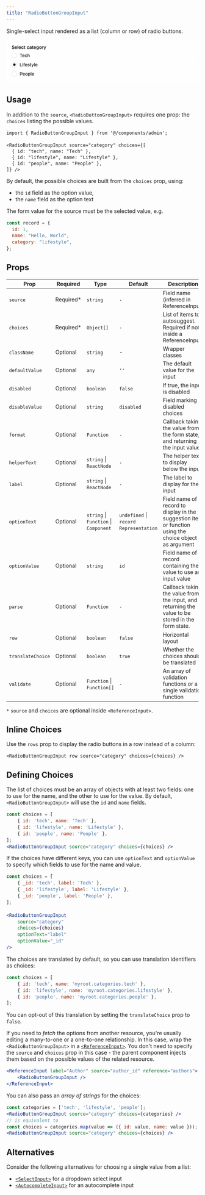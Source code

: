 ```yaml
---
title: "RadioButtonGroupInput"
---
```


Single-select input rendered as a list (column or row) of radio buttons.

![RadioButtonGroupInput](./images/radio-button-group-input.png)

## Usage

In addition to the `source`, `<RadioButtonGroupInput>` requires one prop: the `choices` listing the possible values.

```tsx
import { RadioButtonGroupInput } from '@/components/admin';

<RadioButtonGroupInput source="category" choices={[
  { id: "tech", name: "Tech" },
  { id: "lifestyle", name: "Lifestyle" },
  { id: "people", name: "People" },
]} />
```

By default, the possible choices are built from the `choices` prop, using:

- the `id` field as the option value,
- the `name` field as the option text

The form value for the source must be the selected value, e.g.

```js
const record = {
  id: 1,
  name: "Hello, World",
  category: "lifestyle",
};
```

## Props

| Prop | Required | Type | Default | Description |
|------|----------|------|---------|-------------|
| `source` | Required* | `string` | `-` | Field name (inferred in ReferenceInput) |
| `choices` | Required* | `Object[]` | `-` | List of items to autosuggest. Required if not inside a ReferenceInput. |
| `className` | Optional | `string` | - | Wrapper classes |
| `defaultValue` | Optional | `any` | `''` | The default value for the input |
| `disabled` | Optional | `boolean` | `false` | If true, the input is disabled |
| `disableValue` | Optional | `string` | `disabled` | Field marking disabled choices |
| `format` | Optional | `Function` | `-` | Callback taking the value from the form state, and returning the input value. |
| `helperText` | Optional | `string` &#124; `ReactNode` | `-` | The helper text to display below the input |
| `label` | Optional | `string` &#124; `ReactNode` | `-` | The label to display for the input |
| `optionText` | Optional | `string` &#124; `Function` &#124; `Component` | `undefined` &#124; `record Representation` | Field name of record to display in the suggestion item or function using the choice object as argument |
| `optionValue` | Optional | `string` | `id` | Field name of record containing the value to use as input value |
| `parse` | Optional | `Function` | `-` | Callback taking the value from the input, and returning the value to be stored in the form state. |
| `row` | Optional | `boolean` | `false` | Horizontal layout |
| `translateChoice` | Optional | `boolean` | `true` | Whether the choices should be translated |
| `validate` | Optional | `Function` &#124; `Function[]` | `-` | An array of validation functions or a single validation function |

`*` `source` and `choices` are optional inside `<ReferenceInput>`.

## Inline Choices

Use the `rows` prop to display the radio buttons in a row instead of a column:

```tsx
<RadioButtonGroupInput row source="category" choices={choices} />
```

## Defining Choices

The list of choices must be an array of objects with at least two fields: one to use for the name, and the other to use for the value. By default, `<RadioButtonGroupInput>` will use the `id` and `name` fields.

```jsx
const choices = [
    { id: 'tech', name: 'Tech' },
    { id: 'lifestyle', name: 'Lifestyle' },
    { id: 'people', name: 'People' },
];
<RadioButtonGroupInput source="category" choices={choices} />
```

If the choices have different keys, you can use `optionText` and `optionValue` to specify which fields to use for the name and value.

```jsx
const choices = [
    { _id: 'tech', label: 'Tech' },
    { _id: 'lifestyle', label: 'Lifestyle' },
    { _id: 'people', label: 'People' },
];

<RadioButtonGroupInput
    source="category"
    choices={choices}
    optionText="label"
    optionValue="_id"
/>
```

The choices are translated by default, so you can use translation identifiers as choices:

```jsx
const choices = [
    { id: 'tech', name: 'myroot.categories.tech' },
    { id: 'lifestyle', name: 'myroot.categories.lifestyle' },
    { id: 'people', name: 'myroot.categories.people' },
];
```

You can opt-out of this translation by setting the `translateChoice` prop to `false`.

If you need to *fetch* the options from another resource, you're usually editing a many-to-one or a one-to-one relationship. In this case, wrap the `<RadioButtonGroupInput>` in a [`<ReferenceInput>`](./ReferenceInput.md). You don't need to specify the `source` and `choices` prop in this case - the parent component injects them based on the possible values of the related resource.

```jsx
<ReferenceInput label="Author" source="author_id" reference="authors">
    <RadioButtonGroupInput />
</ReferenceInput>
```

You can also pass an *array of strings* for the choices:

```jsx
const categories = ['tech', 'lifestyle', 'people'];
<RadioButtonGroupInput source="category" choices={categories} />
// is equivalent to
const choices = categories.map(value => ({ id: value, name: value }));
<RadioButtonGroupInput source="category" choices={choices} />
```

## Alternatives

Consider the following alternatives for choosing a single value from a list:

- [`<SelectInput>`](./SelectInput.md) for a dropdown select input
- [`<AutocompleteInput>`](./AutocompleteInput.md) for an autocomplete input
